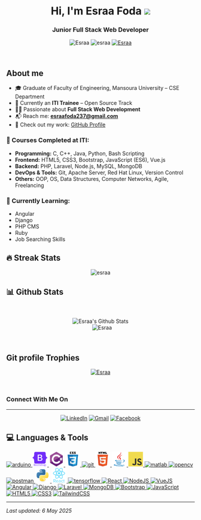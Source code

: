
 <h1 align="center">Hi, I'm Esraa Foda <img src="https://media.giphy.com/media/hvRJCLFzcasrR4ia7z/giphy.gif" width="35"/></h1>

<h3 align="center">Junior Full Stack Web Developer</h3>

<p align="center"> 
	<!-- <img src="https://komarev.com/ghpvc/?username=esraa237&label=Profile%20views&color=0e75b6&style=flat" alt="esraa" />  -->
	<img src="https://badges.pufler.dev/repos/esraa237" alt="Esraa" />
	<img src="https://img.shields.io/github/followers/esraa237?label=Followers" alt="esraa" />
	<a href="https://www.frontendmentor.io/profile/esraa237"><img src="https://img.shields.io/badge/Front--end%20Mentor-Follow-blue" alt="Esraa" /></a>

</p>

<br>

##  About me

- 🎓 Graduate of Faculty of Engineering, Mansoura University – CSE Department  
- 🔭 Currently an **ITI Trainee** – Open Source Track  
- 👩‍💻 Passionate about **Full Stack Web Development**  
- 📬 Reach me: **esraafoda237@gmail.com**  
- 🚀 Check out my work: [GitHub Profile]([https://github.com/esraa237](https://github.com/esraa237?tab=repositories))

### 🧠 Courses Completed at ITI:
- **Programming:** C, C++, Java, Python, Bash Scripting  
- **Frontend:** HTML5, CSS3, Bootstrap, JavaScript (ES6), Vue.js  
- **Backend:** PHP, Laravel, Node.js, MySQL, MongoDB  
- **DevOps & Tools:** Git, Apache Server, Red Hat Linux, Version Control  
- **Others:** OOP, OS, Data Structures, Computer Networks, Agile, Freelancing

### 🌱 Currently Learning:
- Angular  
- Django  
- PHP CMS  
- Ruby  
- Job Searching Skills  


## 🔥 Streak Stats

<p align="center">
	<img src="https://github-readme-streak-stats.herokuapp.com/?user=esraa237&theme=tokyonight" alt="esraa" />
</p>	


## 📊 Github Stats
  <br/>
  <p align="center">
<img alt="Esraa's Github Stats" src="https://github-readme-stats.vercel.app/api?username=esraa237&show_icons=true&count_private=true&theme=tokyonight" height="192px"/>
	  <br/>
&nbsp;
	<img src="https://github-readme-stats.vercel.app/api/top-langs?username=esraa237&langs_count=10&show_icons=true&locale=en&layout=compact&theme=tokyonight" alt="Esraa" height="192px"/>
  <br/>

  </p>

<br>

## Git profile Trophies

<p align="center"> <a href="https://github.com/ryo-ma/github-profile-trophy"><img src="https://github-profile-trophy.vercel.app/?username=esraa237&layout=compact&theme=onestar" alt="Esraa" /></a> </p>

<br>

<h3><b>Connect With Me On</b></h3>

---
<p align="center">
  <a href="https://www.linkedin.com/in/esraafoda237/"><img src="https://img.shields.io/badge/LinkedIn-blue?style=flat&logo=linkedin" alt="LinkedIn" /></a>
  <a href="mailto:esraafoda237@gmail.com"><img src="https://img.shields.io/badge/Gmail-red?style=flat&logo=gmail&logoColor=white" alt="Gmail" /></a>
  <a href="https://www.facebook.com/esraafoda237" target="_blank"><img src="https://img.shields.io/badge/Facebook-1877F2?style=flat&logo=facebook&logoColor=white" alt="Facebook" />
  </a>
</p>

## 💻 Languages & Tools

<p align="left">
  <a href="https://www.arduino.cc/" target="_blank" rel="noreferrer"> <img src="https://cdn.worldvectorlogo.com/logos/arduino-1.svg" alt="arduino" width="40" height="40"/> </a> 
  <a href="https://getbootstrap.com" target="_blank" rel="noreferrer"> <img src="https://raw.githubusercontent.com/devicons/devicon/master/icons/bootstrap/bootstrap-plain-wordmark.svg" alt="bootstrap" width="40" height="40"/> </a> 
  <a href="https://www.w3schools.com/cs/" target="_blank" rel="noreferrer"> <img src="https://raw.githubusercontent.com/devicons/devicon/master/icons/csharp/csharp-original.svg" alt="csharp" width="40" height="40"/> </a> 
  <a href="https://www.w3schools.com/css/" target="_blank" rel="noreferrer"> <img src="https://raw.githubusercontent.com/devicons/devicon/master/icons/css3/css3-original-wordmark.svg" alt="css3" width="40" height="40"/> </a> 
  <a href="https://git-scm.com/" target="_blank" rel="noreferrer"> <img src="https://www.vectorlogo.zone/logos/git-scm/git-scm-icon.svg" alt="git" width="40" height="40"/> </a> 
  <a href="https://www.w3.org/html/" target="_blank" rel="noreferrer"> <img src="https://raw.githubusercontent.com/devicons/devicon/master/icons/html5/html5-original-wordmark.svg" alt="html5" width="40" height="40"/> </a> 
  <a href="https://www.java.com" target="_blank" rel="noreferrer"> <img src="https://raw.githubusercontent.com/devicons/devicon/master/icons/java/java-original.svg" alt="java" width="40" height="40"/> </a> 
  <a href="https://developer.mozilla.org/en-US/docs/Web/JavaScript" target="_blank" rel="noreferrer"> <img src="https://raw.githubusercontent.com/devicons/devicon/master/icons/javascript/javascript-original.svg" alt="javascript" width="40" height="40"/> </a> 
  <a href="https://www.mathworks.com/" target="_blank" rel="noreferrer"> <img src="https://upload.wikimedia.org/wikipedia/commons/2/21/Matlab_Logo.png" alt="matlab" width="40" height="40"/> </a> 
  <a href="https://opencv.org/" target="_blank" rel="noreferrer"> <img src="https://www.vectorlogo.zone/logos/opencv/opencv-icon.svg" alt="opencv" width="40" height="40"/> </a> 
  <a href="https://postman.com" target="_blank" rel="noreferrer"> <img src="https://www.vectorlogo.zone/logos/getpostman/getpostman-icon.svg" alt="postman" width="40" height="40"/> </a> 
  <a href="https://www.python.org" target="_blank" rel="noreferrer"> <img src="https://raw.githubusercontent.com/devicons/devicon/master/icons/python/python-original.svg" alt="python" width="40" height="40"/> </a> 
  <a href="https://reactjs.org/" target="_blank" rel="noreferrer"> <img src="https://raw.githubusercontent.com/devicons/devicon/master/icons/react/react-original-wordmark.svg" alt="react" width="40" height="40"/> </a> 
  <a href="https://www.tensorflow.org" target="_blank" rel="noreferrer"> <img src="https://www.vectorlogo.zone/logos/tensorflow/tensorflow-icon.svg" alt="tensorflow" width="40" height="40"/> </a> 
  <a href="https://reactjs.org/" target="_blank"> <img src="https://img.shields.io/badge/React-20232A?style=for-the-badge&logo=react&logoColor=61DAFB" alt="React" /> </a> 
  <a href="https://nodejs.org/" target="_blank"> <img src="https://img.shields.io/badge/Node.js-339933?style=for-the-badge&logo=nodedotjs&logoColor=white" alt="NodeJS" /> </a> 
  <a href="https://vuejs.org/" target="_blank"> <img src="https://img.shields.io/badge/Vue.js-35495E?style=for-the-badge&logo=vue.js&logoColor=4FC08D" alt="VueJS" /> </a> 
  <a href="https://angular.io/" target="_blank"> <img src="https://img.shields.io/badge/Angular-DD0031?style=for-the-badge&logo=angular&logoColor=white" alt="Angular" /> </a> 
  <a href="https://www.djangoproject.com/" target="_blank"> <img src="https://img.shields.io/badge/Django-092E20?style=for-the-badge&logo=django&logoColor=white" alt="Django" /> </a> 
  <a href="https://laravel.com/" target="_blank"> <img src="https://img.shields.io/badge/Laravel-F55247?style=for-the-badge&logo=laravel&logoColor=white" alt="Laravel" /> </a> 
  <a href="https://www.mongodb.com/" target="_blank"> <img src="https://img.shields.io/badge/MongoDB-4EA94B?style=for-the-badge&logo=mongodb&logoColor=white" alt="MongoDB" /> </a> 
  <a href="https://getbootstrap.com/" target="_blank"> <img src="https://img.shields.io/badge/Bootstrap-563D7C?style=for-the-badge&logo=bootstrap&logoColor=white" alt="Bootstrap" /> </a> 
  <a href="https://developer.mozilla.org/en-US/docs/Web/JavaScript" target="_blank"> <img src="https://img.shields.io/badge/JavaScript-F7DF1E?style=for-the-badge&logo=javascript&logoColor=black" alt="JavaScript" /> </a> 
  <a href="https://www.w3.org/html/" target="_blank"> <img src="https://img.shields.io/badge/HTML5-E34F26?style=for-the-badge&logo=html5&logoColor=white" alt="HTML5" /> </a> 
  <a href="https://www.w3schools.com/css/" target="_blank"> <img src="https://img.shields.io/badge/CSS3-1572B6?style=for-the-badge&logo=css3&logoColor=white" alt="CSS3" /></a>
  <a href="https://tailwindcss.com/" target="_blank"> <img src="https://img.shields.io/badge/TailwindCSS-38B2AC?style=flat&logo=tailwind-css&logoColor=white" alt="TailwindCSS" /></a>
</p>

---

<p><i>Last updated: 6 May 2025</i></p>
